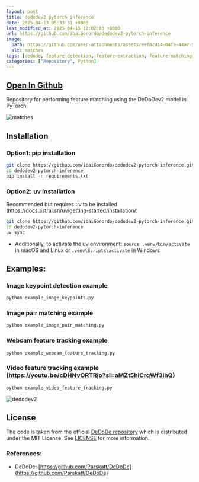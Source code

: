 ```yaml
---
layout: post
title: dedodev2 pytorch inference
date: 2025-04-13 05:33:31 +0000
last_modified_at: 2025-04-15 12:02:03 +0000
url: https://github.com/ibaiGorordo/dedodev2-pytorch-inference
image:
  path: https://github.com/user-attachments/assets/eef82d14-04f9-44a2-96e6-800bcad3f630
  alt: matches
tags: [dedode, feature-detection, feature-extraction, feature-matching, opencv, python, pytorch]
categories: ["Repository", Python]
---
```


## [Open In Github](https://github.com/ibaiGorordo/dedodev2-pytorch-inference)

Repository for performing feature matching using the DeDoDev2 model in PyTorch

![matches](https://github.com/user-attachments/assets/eef82d14-04f9-44a2-96e6-800bcad3f630)

## Installation

### Option1: pip installation
```bash
git clone https://github.com/ibaiGorordo/dedodev2-pytorch-inference.git
cd dedodev2-pytorch-inference
pip install -r requirements.txt
```

### Option2: uv installation
Recommended but requires uv to be installed (https://docs.astral.sh/uv/getting-started/installation/)
```bash
git clone https://github.com/ibaiGorordo/dedodev2-pytorch-inference.git
cd dedodev2-pytorch-inference
uv sync
```

- Additionally, to activate the uv environment: `source .venv/bin/activate` in macOS and Linux or `.venv\Scripts\activate` in Windows

## Examples:

### Image keypoint detection example

```bash
python example_image_keypoints.py
```

### Image pair matching example

```bash
python example_image_pair_matching.py
```

### Webcam feature tracking example

```bash
python example_webcam_feature_tracking.py
```

### Video feature tracking example (https://youtu.be/cDHNvORTRjo?si=aMZt5hiCrqWf3lhQ)

```bash
python example_video_feature_tracking.py
```
![dedodev2](https://github.com/user-attachments/assets/947dc503-6e66-4b51-a54c-1e5e4f27aa43)

## License
The code is taken from the official [DeDoDe repository](https://github.com/Parskatt/DeDoDe) which is distributed under the MIT License.
See [LICENSE](https://github.com/Parskatt/DeDoDe/blob/main/LICENSE) for more information.


### References:
- DeDoDe: [https://github.com/Parskatt/DeDoDe](https://github.com/Parskatt/DeDoDe)
